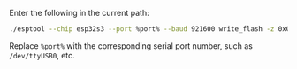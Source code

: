 Enter the following in the current path:

```sh
./esptool --chip esp32s3 --port %port% --baud 921600 write_flash -z 0x0 firmware.bin
```

Replace `%port%` with the corresponding serial port number, such as `/dev/ttyUSB0`, etc.